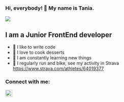 ### Hi, everybody! 👋 My name is Tania.

![](https://komarev.com/ghpvc/?username=TatjanaBezkorovaina)

## I am a Junior FrontEnd developer

- :muscle: I like to write code
- :cake: I love to cook desserts
- :book: I am constantly learning new things
- :mountain_bicyclist: I regularly run and bike, see my activity in Strava https://www.strava.com/athletes/64019377

### Connect with me:

[<img align="left" alt="Tetiana | LinkedIn" width="22px" src="https://cdn.jsdelivr.net/npm/simple-icons@v3/icons/linkedin.svg" />][linkedin]

[linkedin]: https://www.linkedin.com/in/tetiana-btv/
